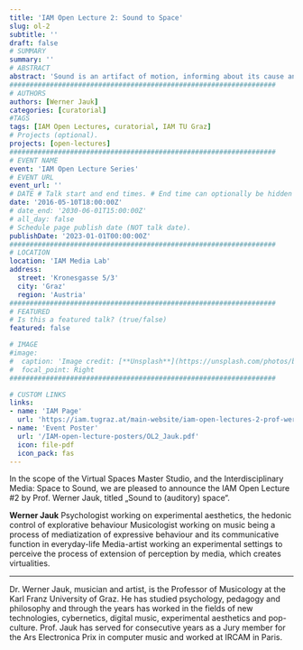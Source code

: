 ```yaml
---
title: 'IAM Open Lecture 2: Sound to Space'
slug: ol-2
subtitle: ''
draft: false
# SUMMARY
summary: ''
# ABSTRACT 
abstract: 'Sound is an artifact of motion, informing about its cause and its propagation. Perception / body-environment-interaction leads to embodiments, to intuitive knowledge of the behavior of sound in the space and its meaning to the body both, being represented by sound-gestures. Vice versa, sound-gestures “trigger” embodied cognitions to make spaces being present in perception. Mediated interaction of the body with environment creates adaptive spaces – physically and emotionally perceived…'
##################################################################
# AUTHORS 
authors: [Werner Jauk]
categories: [curatorial]
#TAGS
tags: [IAM Open Lectures, curatorial, IAM TU Graz]
# Projects (optional).
projects: [open-lectures]
##################################################################
# EVENT NAME 
event: 'IAM Open Lecture Series'
# EVENT URL 
event_url: ''
# DATE # Talk start and end times. # End time can optionally be hidden by prefixing the line with `#`.
date: '2016-05-10T18:00:00Z'
# date_end: '2030-06-01T15:00:00Z'
# all_day: false
# Schedule page publish date (NOT talk date).
publishDate: '2023-01-01T00:00:00Z'
##################################################################
# LOCATION 
location: 'IAM Media Lab'
address:
  street: 'Kronesgasse 5/3'
  city: 'Graz'
  region: 'Austria'
##################################################################
# FEATURED
# Is this a featured talk? (true/false)
featured: false

# IMAGE 
#image:
#  caption: 'Image credit: [**Unsplash**](https://unsplash.com/photos/bzdhc5b3Bxs)'
#  focal_point: Right
##################################################################

# CUSTOM LINKS 
links:
- name: 'IAM Page'
  url: 'https://iam.tugraz.at/main-website/iam-open-lectures-2-prof-werner-jauk-sound-to-space/'
- name: 'Event Poster'
  url: '/IAM-open-lecture-posters/OL2_Jauk.pdf'
  icon: file-pdf
  icon_pack: fas
---
```


In the scope of the Virtual Spaces Master Studio, and the Interdisciplinary Media: Space to Sound, we are pleased to announce the IAM Open Lecture #2 by Prof. Werner Jauk, titled „Sound to (auditory) space“.

**Werner Jauk**
Psychologist working on experimental aesthetics, the hedonic control of explorative behaviour
Musicologist working on music being a process of mediatization of expressive behaviour and its communicative function in everyday-life
Media-artist working an experimental settings to perceive the process of extension of perception by media, which creates virtualities.

--- 

Dr. Werner Jauk, musician and artist, is the Professor of Musicology at the Karl Franz University of Graz. He has studied psychology, pedagogy and philosophy and through the years has worked in the fields of new technologies, cybernetics, digital music, experimental aesthetics and pop-culture. Prof. Jauk has served for consecutive years as a Jury member for the Ars Electronica Prix in computer music and worked at IRCAM in Paris.


<!--
Prof. Jauk’s slides converted from the MAX/MSP presentation 
Original post: 
- https://iam.tugraz.at/2016/05/iam-open-lectures-2-prof-werner-jauk-sound-to-space/
- https://iam.tugraz.at/main-website/iam-open-lectures-2-prof-werner-jauk-sound-to-space/

 MAX/MSP slides as appropriation/misuse of software. In this case for presentation 
 -->
